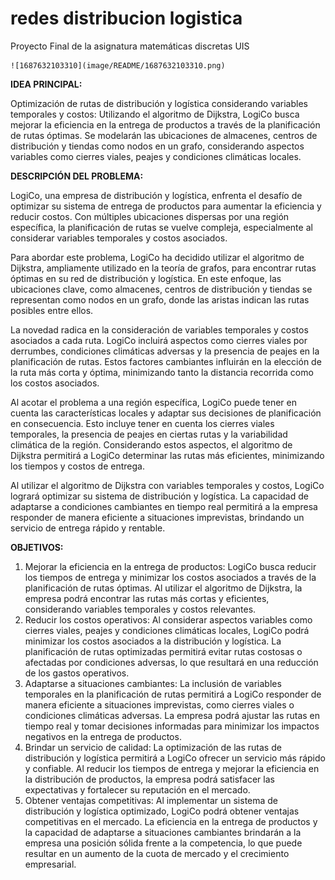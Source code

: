 # redes distribucion logistica

Proyecto Final de la asignatura matemáticas discretas UIS

    ![1687632103310](image/README/1687632103310.png)

**IDEA PRINCIPAL:**

Optimización de rutas de distribución y logística considerando variables temporales y costos: Utilizando el algoritmo de Dijkstra, LogiCo busca mejorar la eficiencia en la entrega de productos a través de la planificación de rutas óptimas. Se modelarán las ubicaciones de almacenes, centros de distribución y tiendas como nodos en un grafo, considerando aspectos variables como cierres viales, peajes y condiciones climáticas locales.

**DESCRIPCIÓN DEL PROBLEMA:**

LogiCo, una empresa de distribución y logística, enfrenta el desafío de optimizar su sistema de entrega de productos para aumentar la eficiencia y reducir costos. Con múltiples ubicaciones dispersas por una región específica, la planificación de rutas se vuelve compleja, especialmente al considerar variables temporales y costos asociados.

Para abordar este problema, LogiCo ha decidido utilizar el algoritmo de Dijkstra, ampliamente utilizado en la teoría de grafos, para encontrar rutas óptimas en su red de distribución y logística. En este enfoque, las ubicaciones clave, como almacenes, centros de distribución y tiendas se representan como nodos en un grafo, donde las aristas indican las rutas posibles entre ellos.

La novedad radica en la consideración de variables temporales y costos asociados a cada ruta. LogiCo incluirá aspectos como cierres viales por derrumbes, condiciones climáticas adversas y la presencia de peajes en la planificación de rutas. Estos factores cambiantes influirán en la elección de la ruta más corta y óptima, minimizando tanto la distancia recorrida como los costos asociados.

Al acotar el problema a una región específica, LogiCo puede tener en cuenta las características locales y adaptar sus decisiones de planificación en consecuencia. Esto incluye tener en cuenta los cierres viales temporales, la presencia de peajes en ciertas rutas y la variabilidad climática de la región. Considerando estos aspectos, el algoritmo de Dijkstra permitirá a LogiCo determinar las rutas más eficientes, minimizando los tiempos y costos de entrega.

Al utilizar el algoritmo de Dijkstra con variables temporales y costos, LogiCo logrará optimizar su sistema de distribución y logística. La capacidad de adaptarse a condiciones cambiantes en tiempo real permitirá a la empresa responder de manera eficiente a situaciones imprevistas, brindando un servicio de entrega rápido y rentable.

**OBJETIVOS:**

1. Mejorar la eficiencia en la entrega de productos: LogiCo busca reducir los tiempos de entrega y minimizar los costos asociados a través de la planificación de rutas óptimas. Al utilizar el algoritmo de Dijkstra, la empresa podrá encontrar las rutas más cortas y eficientes, considerando variables temporales y costos relevantes.
2. Reducir los costos operativos: Al considerar aspectos variables como cierres viales, peajes y condiciones climáticas locales, LogiCo podrá minimizar los costos asociados a la distribución y logística. La planificación de rutas optimizadas permitirá evitar rutas costosas o afectadas por condiciones adversas, lo que resultará en una reducción de los gastos operativos.
3. Adaptarse a situaciones cambiantes: La inclusión de variables temporales en la planificación de rutas permitirá a LogiCo responder de manera eficiente a situaciones imprevistas, como cierres viales o condiciones climáticas adversas. La empresa podrá ajustar las rutas en tiempo real y tomar decisiones informadas para minimizar los impactos negativos en la entrega de productos.
4. Brindar un servicio de calidad: La optimización de las rutas de distribución y logística permitirá a LogiCo ofrecer un servicio más rápido y confiable. Al reducir los tiempos de entrega y mejorar la eficiencia en la distribución de productos, la empresa podrá satisfacer las expectativas y fortalecer su reputación en el mercado.
5. Obtener ventajas competitivas: Al implementar un sistema de distribución y logística optimizado, LogiCo podrá obtener ventajas competitivas en el mercado. La eficiencia en la entrega de productos y la capacidad de adaptarse a situaciones cambiantes brindarán a la empresa una posición sólida frente a la competencia, lo que puede resultar en un aumento de la cuota de mercado y el crecimiento empresarial.
